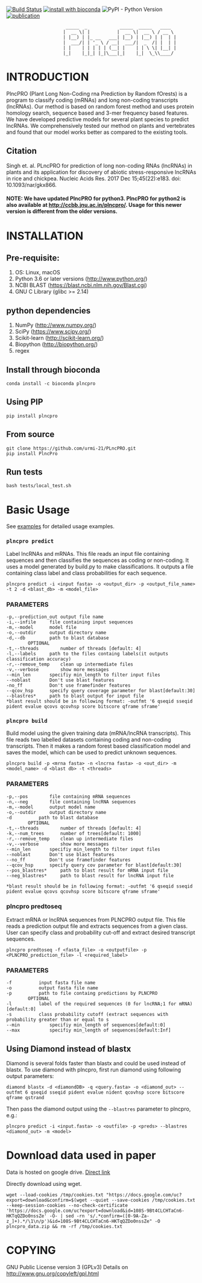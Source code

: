 [![Build Status](https://travis-ci.org/urmi-21/PLncPRO.svg?branch=master)](https://travis-ci.org/urmi-21/PLncPRO)
[![install with bioconda](https://anaconda.org/bioconda/plncpro/badges/installer/conda.svg)](https://anaconda.org/bioconda/plncpro)
![PyPI - Python Version](https://img.shields.io/pypi/pyversions/plncpro)
[![publication](https://img.shields.io/badge/publication-NAR-blue)](https://academic.oup.com/nar/article/45/22/e183/4282667)


                          _____  _            _____  _____   ____  
                         |  __ \| |          |  __ \|  __ \ / __ \ 
                         | |__) | |_ __   ___| |__) | |__) | |  | |
                         |  ___/| | '_ \ / __|  ___/|  _  /| |  | |
                         | |    | | | | | (__| |    | | \ \| |__| |
                         |_|    |_|_| |_|\___|_|    |_|  \_\\____/ 
                                           

#  INTRODUCTION

PlncPRO (Plant Long Non-Coding rna Prediction by Random fOrests) is a program to classify coding (mRNAs) and long non-coding transcripts (lncRNAs).
Our method is based on random forest method and uses protein homology search, sequence based and 3-mer frequency based features. 
We have developed predictive models for several plant species to predict lncRNAs. 
We comprehensively tested our method on plants and vertebrates and found that our model works better as compared to the existing tools.

## Citation
Singh et. al. PLncPRO for prediction of long non-coding RNAs (lncRNAs) in plants and its application for discovery of abiotic stress-responsive lncRNAs in rice and chickpea. Nucleic Acids Res. 2017 Dec 15;45(22):e183. doi: 10.1093/nar/gkx866.

#### NOTE: We have updated PlncPRO for python3. PlncPRO for python2 is also available at http://ccbb.jnu.ac.in/plncpro/. Usage for this newer version is different from the older versions.

#  INSTALLATION

## Pre-requisite: 
1. OS: Linux, macOS
2. Python 3.6 or later versions (http://www.python.org/)
3. NCBI BLAST (https://blast.ncbi.nlm.nih.gov/Blast.cgi)
4. GNU C Library (glibc >= 2.14)

## python dependencies
1. NumPy (http://www.numpy.org/) 
2. SciPy (https://www.scipy.org/)
3. Scikit-learn (http://scikit-learn.org/) 
4. Biopython (http://biopython.org/)
5. regex

## Install through bioconda
```
conda install -c bioconda plncpro 
```

## Using PIP
```
pip install plncpro
```

## From source

```
git clone https://github.com/urmi-21/PLncPRO.git
pip install PlncPro
```

## Run tests

```
bash tests/local_test.sh
```

# Basic Usage

See [examples](https://github.com/urmi-21/PLncPRO/tree/master/examples) for detailed usage examples.

### `plncpro predict` 

Label lncRNAs and mRNAs. This file reads an input
file containing sequences and then classifies the sequences as coding or
non-coding. It uses a model generated by build.py to make classifications.
It outputs a file containing class label and class probabilities for each
sequence.
 
```
plncpro predict -i <input fasta> -o <output_dir> -p <output_file_name> -t 2 -d <blast_db> -m <model_file>
```

### PARAMETERS

```	
-p,--prediction_out	output file name
-i,--infile		file containing input sequences
-m,--model		model file
-o,--outdir		output directory name
-d,--db			path to blast database
		OPTIONAL
-t,--threads		number of threads [default: 4]
-l,--labels		path to the files containg labels(it outputs classification accuracy)
-r,--remove_temp	clean up intermediate files
-v,--verbose		show more messages
--min_len		specifiy min_length to filter input files
--noblast		Don't use blast features
-no_ff			Don't use framefinder features
--qcov_hsp		specify query coverage parameter for blast[default:30]
--blastres*		path to blast output for input file
*blast result should be in following format: -outfmt '6 qseqid sseqid pident evalue qcovs qcovhsp score bitscore qframe sframe'
```

     


### `plncpro build` 
Build model using the given training data
(mRNA/lncRNA transcripts). This file reads two labelled datasets
containing coding and non-coding transcripts. Then it makes a random
forest based classification model and saves the model, which can be used
to predict unknown sequences.

 
```
plncpro build -p <mrna fasta> -n <lncrna fasta> -o <out_dir> -m <model_name> -d <blast db> -t <threads>
```
		
### PARAMETERS   
```
-p,--pos		file containing mRNA sequences
-n,--neg		file containing lncRNA sequences
-m,--model		output model name
-o,--outdir		output directory name
-d			path to blast database
		OPTIONAL
-t,--threads		number of threads [default: 4]
-k,--num_trees		number of trees[default: 1000]
-r,--remove_temp	clean up intermediate files
-v,--verbose		show more messages	
--min_len		specifiy min_length to filter input files
--noblast		Don't use blast features
--no_ff			Don't use framefinder features
--qcov_hsp		specify query cov parameter for blast[default:30]
--pos_blastres*		path to blast result for mRNA input file
--neg_blastres*		path to blast result for lncRNA input file

*blast result should be in following format: -outfmt '6 qseqid sseqid pident evalue qcovs qcovhsp score bitscore qframe sframe' 
```   




### plncpro predtoseq
Extract mRNA or lncRNA sequences from
PLNCPRO output file. This file reads a prediction output file and
extracts sequences from a given class. User can specify class and
probability cut-off and extract desired transcript sequences.


```
plncpro predtoseq -f <fasta_file> -o <outputfile> -p <PLNCPRO_prediction_file> -l <required_label>
```
  		
### PARAMETERS
```
-f			input fasta file name
-o			output fasta file name	
-p			path to file containg predictions by PLNCPRO
		OPTIONAL
-l			label of the required sequences (0 for lncRNA;1 for mRNA) [default:0]
-s			class probability cutoff (extract sequences with probability greater than or equal to s
--min			specifiy min_length of sequences[default:0]
--max			specifiy min_length of sequences[default:Inf]
```

## Using Diamond instead of blastx

Diamond is several folds faster than blastx and could be used instead of blastx. To use diamond with plncpro, first run diamond using following output parameters:

```
diamond blastx -d <diamondDB> -q <query.fasta> -o <diamond_out> --outfmt 6 qseqid sseqid pident evalue nident qcovhsp score bitscore qframe qstrand
```
Then pass the diamond output using the `--blastres` parameter to plncpro, e.g.:

```
plncpro predict -i <input.fasta> -o <outfile> -p <preds> --blastres <diamond_out> -m <model> 
```

# Download data used in paper

Data is hosted on google drive. [Direct link](https://drive.google.com/file/d/108S-9Bt4CLCHTaCn6-HKTqQZDo0nssZe/view)

Directly download using wget.
```
wget --load-cookies /tmp/cookies.txt "https://docs.google.com/uc?export=download&confirm=$(wget --quiet --save-cookies /tmp/cookies.txt --keep-session-cookies --no-check-certificate 'https://docs.google.com/uc?export=download&id=108S-9Bt4CLCHTaCn6-HKTqQZDo0nssZe' -O- | sed -rn 's/.*confirm=([0-9A-Za-z_]+).*/\1\n/p')&id=108S-9Bt4CLCHTaCn6-HKTqQZDo0nssZe" -O plncpro_data.zip && rm -rf /tmp/cookies.txt
```


# COPYING

GNU Public License version 3 (GPLv3)
Details on http://www.gnu.org/copyleft/gpl.html

